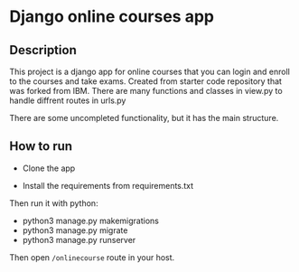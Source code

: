 # Django online courses app

## Description
This project is a django app for online courses that you can login and enroll to the courses and take exams. Created from starter code repository that was forked from IBM. There are many functions and classes in view.py to handle diffrent routes in urls.py  

There are some uncompleted functionality, but it has the main structure.

## How to run
- Clone the app

- Install the requirements from requirements.txt

Then run it with python:
- python3 manage.py makemigrations
- python3 manage.py migrate
- python3 manage.py runserver

Then open `/onlinecourse` route in your host.
